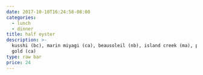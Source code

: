 ```yaml
---
date: 2017-10-10T16:24:58-08:00
categories:
  - lunch
  - dinner
title: half oyster
description: >-
  kusshi (bc), marin miyagi (ca), beausoleil (nb), island creek (ma), pacific
  gold (ca)
type: raw bar
price: 24
---
```

